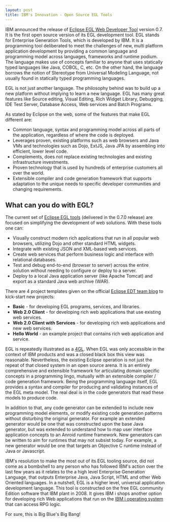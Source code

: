 ```yaml
---
layout: post
title: IBM's Innovation - Open Source EGL Tools
---
```


IBM announced the release of <a href="http://www.eclipse.org/edt/">Eclipse EGL Web Developer Tool</a> version 0.7. It is the first open source version of its EGL development tool. EGL stands for Enterprise Generation Tools, which is developed by IBM. It is a programming tool deliberated to meet the challenges of new, multi platform application development by providing a common language and programming model across languages, frameworks and runtime podium. The language makes use of concepts familiar to anyone that uses statically typed languages like Java, COBOL, C, etc. On the other hand, the language borrows the notion of Stereotype from Universal Modeling Language, not usually found in statically typed programming languages. 

EGL is not just another language. The philosophy behind was to build up a new platform without implying to learn a new language. EGL has many great features like Source editing, Visual Editing, Rich Widget Library, Debugging, IDE Test Server, Database Access, Web services and Batch Programs.

As stated by Eclipse on the web, some of the features that make EGL different are:

- Common language, syntax and programming model across all parts of the application, regardless of where the code is deployed.
- Leverages proven, existing platforms such as web browsers and Java VMs and technologies such as Dojo, ExtJS, Java JPA by assembling into efficient, lower level code.
- Complements, does not replace existing technologies and existing infrastructure investments.
- Proven technology that is used by hundreds of enterprise customers all over the world.
- Extensible compiler and code generation framework that supports adaptation to the unique needs to specific developer communities and changing requirements.

## What can you do with EGL?

The current set of <a href="http://www.eclipse.org/edt/">Eclipse EGL tools</a> (delivered in the 0.7.0 release) are focused on simplifying the development of web solutions. With these tools one can:

- Visually construct modern rich applications that run in all popular web browsers, utilizing Dojo and other standard HTML widgets.
- Integrate with existing JSON and XML-based web services.
- Create web services that perform business logic and interface with relational databases.
- Test and debug end-to-end (browser to server) across the entire solution without needing to configure or deploy to a server.
- Deploy to a local Java application server (like Apache Tomcat) and export as a standard Java web archive (WAR).

There are 4 project templates given on the official <a href="http://xeglblog.blogspot.in/2011/10/welcome-to-official-eclipse-edt-team.html">Eclipse EDT team blog</a> to kick-start new projects:

- <strong>Basic</strong> - for developing EGL programs, services, and libraries.
- <strong>Web 2.0 Client</strong> - for developing rich web applications that use existing web services.
- <strong>Web 2.0 Client with Services</strong> - for developing rich web applications and new web services.
- <strong>Hello World</strong> - an example project that contains rich web application and service.

EGL is repeatedly illustrated as a <a href="http://en.wikipedia.org/wiki/IBM_Informix-4GL">4GL</a>. When EGL was only accessible in the context of IBM products and was a closed black box this view was reasonable. Nevertheless, the existing Eclipse operation is not just the repeat of that closed system in an open source arena. It is an entirely comprehensive and extensible framework for articulating domain specific concepts in a programming lingo, mutually with an extensible compiler / code generation framework. Being the programming language itself, EGL provides a syntax and compiler for producing and validating instances of the EGL meta model. The real deal is in the code generators that read these models to produce code. 

In addition to that, any code generator can be extended to include new programming model elements, or modify existing code generation patterns without disturbing the original generator. For example an extended generator would be one that was constructed upon the base Java generator, but was extended to understand how to map user interface application concepts to an Anroid runtime framework. New generators can be written to aim for runtimes that may not subsist today. For example, a new generator would be one that targets an Objective C runtime instead of Java or Javascript. 

IBM's resolution to make the most out of its EGL tooling source, did not come as a bombshell to any person who has followed IBM's action over the last few years as it relates to the a high level Enterprise Generation Language, that outputs Enterprise Java, Java Script, HTML and other Web Oriented languages. In a nutshell, EGL is a higher level, universal application development language. This tool is constructed on the free EGL community Edition software that IBM plant in 2008. It gives IBM i shops another option for developing rich Web applications that run on the <a href="http://www-03.ibm.com/systems/power/software/i/about.html">IBM i operating system</a> that can access RPG logic.

For sure, this is Big Blue's Big Bang!
